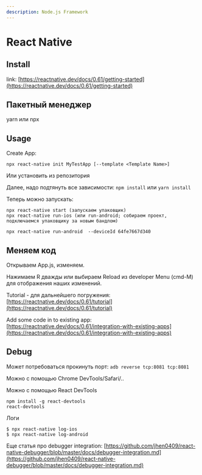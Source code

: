 ```yaml
---
description: Node.js Framework
---
```


# React Native

## Install

link: [https://reactnative.dev/docs/0.61/getting-started](https://reactnative.dev/docs/0.61/getting-started)

## Пакетный менеджер

yarn или npx

## Usage

Create App:

```text
npx react-native init MyTestApp [--template <Template Name>] 
```

Или установить из репозитория

Далее, надо подтянуть все зависимости: `npm install` или `yarn install`

Теперь можно запускать: 

```text
npx react-native start (запускаем упаковщик)
npx react-native run-ios (или run-android; собираем проект, подключаемся упаковщику за новым бандлом)

npx react-native run-android  --deviceId 64fe7667d340
```

## Меняем код

Открываем App.js, изменяем. 

Нажимаем R дважды или выбираем Reload из developer Menu \(cmd-M\) для отображения наших изменений.

Tutorial - для дальнейшего погружения: [https://reactnative.dev/docs/0.61/tutorial](https://reactnative.dev/docs/0.61/tutorial)

Add some code in to existing app: [https://reactnative.dev/docs/0.61/integration-with-existing-apps](https://reactnative.dev/docs/0.61/integration-with-existing-apps) 

## Debug

Может потребоваться прокинуть порт: `adb reverse tcp:8081 tcp:8081`

Можно с помощью Chrome DevTools/Safari/..

Можно с помощью React DevTools

```text
npm install -g react-devtools
react-devtools
```

Логи

```text
$ npx react-native log-ios
$ npx react-native log-android
```

Еще статья про debugger integration: [https://github.com/jhen0409/react-native-debugger/blob/master/docs/debugger-integration.md](https://github.com/jhen0409/react-native-debugger/blob/master/docs/debugger-integration.md)

